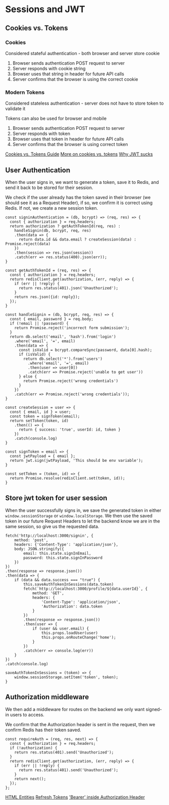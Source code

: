 # Sessions and JWT

## Cookies vs. Tokens

### Cookies

Considered stateful authentication - both browser and server store cookie

1. Browser sends authentication POST request to server
2. Server responds with cookie string
3. Browser uses that string in header for future API calls
4. Server confirms that the browser is using the correct cookie

### Modern Tokens

Considered stateless authentication - server does not have to store token to validate it

Tokens can also be used for browser and mobile

1. Browser sends authentication POST request to server
2. Server responds with token
3. Browser uses that token in header for future API calls
4. Server confirms that the browser is using correct token

[Cookies vs. Tokens Guide](https://dzone.com/articles/cookies-vs-tokens-the-definitive-guide)
[More on cookies vs. tokens](https://stackoverflow.com/questions/17000835/token-authentication-vs-cookies)
[Why JWT sucks](https://scotch.io/bar-talk/why-jwts-suck-as-session-tokens) 

## User Authentication

When the user signs in, we want to generate a token, save it to Redis, and send it back to be stored for their session.

We check if the user already has the token saved in their browser (we should see it as a Request Header), if so, we confirm it is correct using Redis. If not, we create a new session token.

```
const signinAuthentication = (db, bcrypt) => (req, res) => {
  const { authorization } = req.headers;
  return authorization ? getAuthTokenId(req, res) :
    handleSignin(db, bcrypt, req, res)
    .then(data => {
      return data.id && data.email ? createSession(data) : Promise.reject(data)
    })
    .then(session => res.json(session))
    .catch(err => res.status(400).json(err));
}

const getAuthTokenId = (req, res) => {
  const { authorization } = req.headers;
  return redisClient.get(authorization, (err, reply) => {
    if (err || !reply) {
      return res.status(401).json('Unauthorized');
    }
    return res.json({id: reply});
  });
}

const handleSignin = (db, bcrypt, req, res) => {
  const { email, password } = req.body;
  if (!email || !password) {
    return Promise.reject('incorrect form submission');
  }
  return db.select('email', 'hash').from('login')
    .where('email', '=', email)
    .then(data => {
      const isValid = bcrypt.compareSync(password, data[0].hash);
      if (isValid) {
        return db.select('*').from('users')
          .where('email', '=', email)
          .then(user => user[0])
          .catch(err => Promise.reject('unable to get user'))
      } else {
        return Promise.reject('wrong credentials')
      }
    })
    .catch(err => Promise.reject('wrong credentials'));
}

const createSession = user => {
  const { email, id } = user;
  const token = signToken(email);
  return setToken(token, id)
    .then(() => {
      return { success: 'true', userId: id, token }
    })
    .catch(console.log)
}

const signToken = email => {
  const jwtPayload = { email };
  return jwt.sign(jwtPayload, 'This should be env variable');
}

const setToken = (token, id) => {
  return Promise.resolve(redisClient.set(token, id));
}
```

## Store jwt token for user session

When the user successfully signs in, we save the generated token in either `window.sessionStorage` or `window.localStorage`. We then use the saved token in our future Request Headers to let the backend know we are in the same session, so give us the requested data.

```
fetch('http://localhost:3000/signin', {
    method: 'post',
    headers: {'Content-Type': 'application/json'},
    body: JSON.stringify({
        email: this.state.signInEmail,
        password: this.state.signInPassword
    })
})
.then(response => response.json())
.then(data => {
    if (data && data.success === "true") {
        this.saveAuthTokenInSessions(data.token)
        fetch(`http://localhost:3000/profile/${data.userId}`, {
            method: 'GET',
            headers: {
                'Content-Type': 'application/json',
                'Authorization': data.token
            }
        })
        .then(response => response.json())
        .then(user => {
            if (user && user.email) {
                this.props.loadUser(user)
                this.props.onRouteChange('home');
            }
        })
        .catch(err => console.log(err))
    }
})
.catch(console.log)

saveAuthTokenInSessions = (token) => {
    window.sessionStorage.setItem('token', token);
}
```

## Authorization middleware

We then add a middleware for routes on the backend we only want signed-in users to access.

We confirm that the Authorization header is sent in the request, then we confirm Redis has their token saved.

```
const requireAuth = (req, res, next) => {
  const { authorization } = req.headers;
  if (!authorization) {
    return res.status(401).send('Unauthorized');
  }
  return redisClient.get(authorization, (err, reply) => {
    if (err || !reply) {
      return res.status(401).send('Unauthorized');
    }
    return next();
  });
};
```

[HTML Entities](https://www.w3schools.com/charsets/ref_html_entities_4.asp)
[Refresh Tokens](https://auth0.com/blog/refresh-tokens-what-are-they-and-when-to-use-them/)
['Bearer' inside Authorization Header](https://security.stackexchange.com/questions/108662/why-is-bearer-required-before-the-token-in-authorization-header-in-a-http-re)